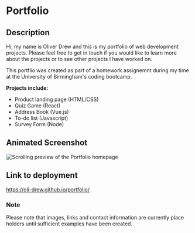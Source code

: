 # Portfolio

## Description

Hi, my name is Oliver Drew and this is my portfolio of web development projects. Please feel free to get in touch if you would like to learn more about the projects or to see other projects I have worked on.

This portflio was created as part of a homework assignemnt during my time at the University of Birmingham's coding bootcamp.

**Projects include:**

- Product landing page (HTML/CSS)
- Quiz Game (React)
- Address Book (Vue.js)
- To-do list (Javascript)
- Survey Form (Node)

## Animated Screenshot

![Scrolling preview of the Portfolio homepage](./assets/images/portfolio.gif)

## Link to deployment

https://oli-drew.github.io/portfolio/

### Note

Please note that images, links and contact information are currently place holders until sufficient examples have been created.
